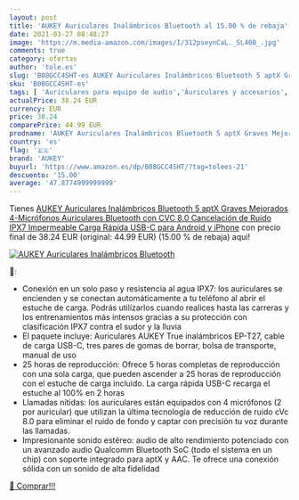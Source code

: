 ```yaml
---
layout: post
title: 'AUKEY Auriculares Inalámbricos Bluetooth al 15.00 % de rebaja'
date: 2021-03-27 08:48:27
image: 'https://m.media-amazon.com/images/I/312pseynCaL._SL400_.jpg'
comments: true
category: ofertas
author: 'tole.es'
slug: 'B08GCC4SHT-es AUKEY Auriculares Inalámbricos Bluetooth 5 aptX Graves...'
sku: 'B08GCC4SHT-es'
tags: [ 'Auriculares para equipo de audio','Auriculares y accesorios','Electrónica','android','aukey', ]
actualPrice: 38.24 EUR
currency: EUR
price: 38.24
comparePrice: 44.99 EUR
prodname: 'AUKEY Auriculares Inalámbricos Bluetooth 5 aptX Graves Mejorados  4-Micrófonos Auriculares Bluetooth con CVC 8.0 Cancelación de Ruido  IPX7 Impermeable  Carga Rápida USB-C para Android y iPhone'
country: 'es'
flag: '🇪🇸'
brand: 'AUKEY'
buyurl: 'https://www.amazon.es/dp/B08GCC4SHT/?tag=tolees-21'
descuento: '15.00'
average: '47.8774999999999'
---
```


Tienes [AUKEY Auriculares Inalámbricos Bluetooth 5 aptX Graves Mejorados  4-Micrófonos Auriculares Bluetooth con CVC 8.0 Cancelación de Ruido  IPX7 Impermeable  Carga Rápida USB-C para Android y iPhone](https://www.amazon.es/dp/B08GCC4SHT/?tag=tolees-21) con precio final de  38.24 EUR (original: 44.99 EUR) (15.00 %  de rebaja) aqui!

[![AUKEY Auriculares Inalámbricos Bluetooth](https://m.media-amazon.com/images/I/312pseynCaL._SL400_.jpg)](https://www.amazon.es/dp/B08GCC4SHT/?tag=tolees-21)

🔎:

- Conexión en un solo paso y resistencia al agua IPX7: los auriculares se encienden y se conectan automáticamente a tu teléfono al abrir el estuche de carga. Podrás utilizarlos cuando realices hasta las carreras y los entrenamientos más intensos gracias a su protección con clasificación IPX7 contra el sudor y la lluvia
- El paquete incluye: Auriculares AUKEY True inalámbricos EP-T27, cable de carga USB-C, tres pares de gomas de borrar, bolsa de transporte, manual de uso
- 25 horas de reproducción: Ofrece 5 horas completas de reproducción con una sola carga, que pueden ascender a 25 horas de reproducción con el estuche de carga incluido. La carga rápida USB-C recarga el estuche al 100% en 2 horas
- Llamadas nítidas: los auriculares están equipados con 4 micrófonos (2 por auricular) que utilizan la última tecnología de reducción de ruido cVc 8.0 para eliminar el ruido de fondo y captar con precisión tu voz durante las llamadas.
- Impresionante sonido estéreo: audio de alto rendimiento potenciado con un avanzado audio Qualcomm Bluetooth SoC (todo el sistema en un chip) con soporte integrado para aptX y AAC. Te ofrece una conexión sólida con un sonido de alta fidelidad

[🛒 Comprar!!!](https://www.amazon.es/dp/B08GCC4SHT/?tag=tolees-21)
